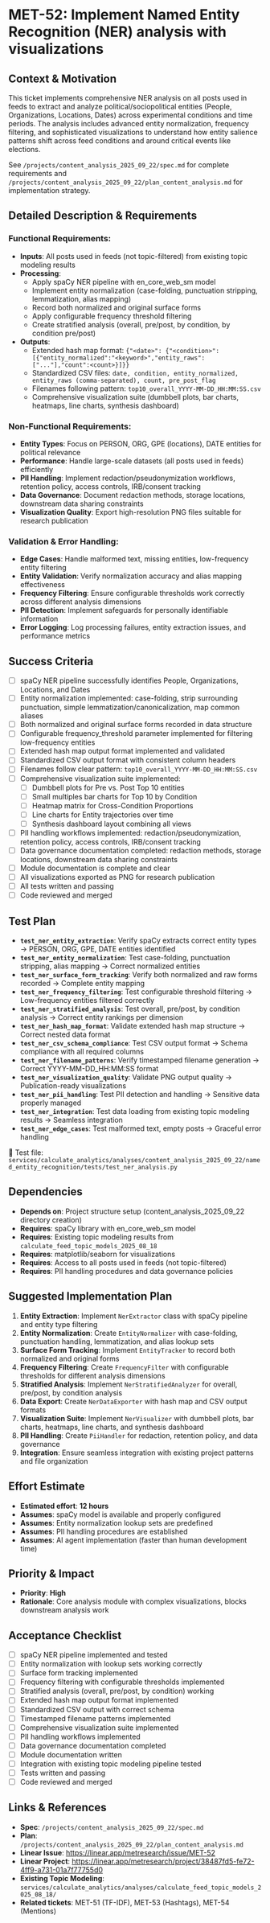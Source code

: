 # MET-52: Implement Named Entity Recognition (NER) analysis with visualizations

## Context & Motivation
This ticket implements comprehensive NER analysis on all posts used in feeds to extract and analyze political/sociopolitical entities (People, Organizations, Locations, Dates) across experimental conditions and time periods. The analysis includes advanced entity normalization, frequency filtering, and sophisticated visualizations to understand how entity salience patterns shift across feed conditions and around critical events like elections.

See `/projects/content_analysis_2025_09_22/spec.md` for complete requirements and `/projects/content_analysis_2025_09_22/plan_content_analysis.md` for implementation strategy.

## Detailed Description & Requirements

### Functional Requirements:
- **Inputs**: All posts used in feeds (not topic-filtered) from existing topic modeling results
- **Processing**: 
  - Apply spaCy NER pipeline with en_core_web_sm model
  - Implement entity normalization (case-folding, punctuation stripping, lemmatization, alias mapping)
  - Record both normalized and original surface forms
  - Apply configurable frequency threshold filtering
  - Create stratified analysis (overall, pre/post, by condition, by condition pre/post)
- **Outputs**:
  - Extended hash map format: `{"<date>": {"<condition>": [{"entity_normalized":"<keyword>","entity_raws":["..."],"count":<count>}]}}`
  - Standardized CSV files: `date, condition, entity_normalized, entity_raws (comma-separated), count, pre_post_flag`
  - Filenames following pattern: `top10_overall_YYYY-MM-DD_HH:MM:SS.csv`
  - Comprehensive visualization suite (dumbbell plots, bar charts, heatmaps, line charts, synthesis dashboard)

### Non-Functional Requirements:
- **Entity Types**: Focus on PERSON, ORG, GPE (locations), DATE entities for political relevance
- **Performance**: Handle large-scale datasets (all posts used in feeds) efficiently
- **PII Handling**: Implement redaction/pseudonymization workflows, retention policy, access controls, IRB/consent tracking
- **Data Governance**: Document redaction methods, storage locations, downstream data sharing constraints
- **Visualization Quality**: Export high-resolution PNG files suitable for research publication

### Validation & Error Handling:
- **Edge Cases**: Handle malformed text, missing entities, low-frequency entity filtering
- **Entity Validation**: Verify normalization accuracy and alias mapping effectiveness
- **Frequency Filtering**: Ensure configurable thresholds work correctly across different analysis dimensions
- **PII Detection**: Implement safeguards for personally identifiable information
- **Error Logging**: Log processing failures, entity extraction issues, and performance metrics

## Success Criteria
- [ ] spaCy NER pipeline successfully identifies People, Organizations, Locations, and Dates
- [ ] Entity normalization implemented: case-folding, strip surrounding punctuation, simple lemmatization/canonicalization, map common aliases
- [ ] Both normalized and original surface forms recorded in data structure
- [ ] Configurable frequency_threshold parameter implemented for filtering low-frequency entities
- [ ] Extended hash map output format implemented and validated
- [ ] Standardized CSV output format with consistent column headers
- [ ] Filenames follow clear pattern: `top10_overall_YYYY-MM-DD_HH:MM:SS.csv`
- [ ] Comprehensive visualization suite implemented:
  - [ ] Dumbbell plots for Pre vs. Post Top 10 entities
  - [ ] Small multiples bar charts for Top 10 by Condition
  - [ ] Heatmap matrix for Cross-Condition Proportions
  - [ ] Line charts for Entity trajectories over time
  - [ ] Synthesis dashboard layout combining all views
- [ ] PII handling workflows implemented: redaction/pseudonymization, retention policy, access controls, IRB/consent tracking
- [ ] Data governance documentation completed: redaction methods, storage locations, downstream data sharing constraints
- [ ] Module documentation is complete and clear
- [ ] All visualizations exported as PNG for research publication
- [ ] All tests written and passing
- [ ] Code reviewed and merged

## Test Plan
- **`test_ner_entity_extraction`**: Verify spaCy extracts correct entity types → PERSON, ORG, GPE, DATE entities identified
- **`test_ner_entity_normalization`**: Test case-folding, punctuation stripping, alias mapping → Correct normalized entities
- **`test_ner_surface_form_tracking`**: Verify both normalized and raw forms recorded → Complete entity mapping
- **`test_ner_frequency_filtering`**: Test configurable threshold filtering → Low-frequency entities filtered correctly
- **`test_ner_stratified_analysis`**: Test overall, pre/post, by condition analysis → Correct entity rankings per dimension
- **`test_ner_hash_map_format`**: Validate extended hash map structure → Correct nested data format
- **`test_ner_csv_schema_compliance`**: Test CSV output format → Schema compliance with all required columns
- **`test_ner_filename_patterns`**: Verify timestamped filename generation → Correct YYYY-MM-DD_HH:MM:SS format
- **`test_ner_visualization_quality`**: Validate PNG output quality → Publication-ready visualizations
- **`test_ner_pii_handling`**: Test PII detection and handling → Sensitive data properly managed
- **`test_ner_integration`**: Test data loading from existing topic modeling results → Seamless integration
- **`test_ner_edge_cases`**: Test malformed text, empty posts → Graceful error handling

📁 Test file: `services/calculate_analytics/analyses/content_analysis_2025_09_22/named_entity_recognition/tests/test_ner_analysis.py`

## Dependencies
- **Depends on**: Project structure setup (content_analysis_2025_09_22 directory creation)
- **Requires**: spaCy library with en_core_web_sm model
- **Requires**: Existing topic modeling results from `calculate_feed_topic_models_2025_08_18`
- **Requires**: matplotlib/seaborn for visualizations
- **Requires**: Access to all posts used in feeds (not topic-filtered)
- **Requires**: PII handling procedures and data governance policies

## Suggested Implementation Plan
1. **Entity Extraction**: Implement `NerExtractor` class with spaCy pipeline and entity type filtering
2. **Entity Normalization**: Create `EntityNormalizer` with case-folding, punctuation handling, lemmatization, and alias lookup sets
3. **Surface Form Tracking**: Implement `EntityTracker` to record both normalized and original forms
4. **Frequency Filtering**: Create `FrequencyFilter` with configurable thresholds for different analysis dimensions
5. **Stratified Analysis**: Implement `NerStratifiedAnalyzer` for overall, pre/post, by condition analysis
6. **Data Export**: Create `NerDataExporter` with hash map and CSV output formats
7. **Visualization Suite**: Implement `NerVisualizer` with dumbbell plots, bar charts, heatmaps, line charts, and synthesis dashboard
8. **PII Handling**: Create `PiiHandler` for redaction, retention policy, and data governance
9. **Integration**: Ensure seamless integration with existing project patterns and file organization

## Effort Estimate
- **Estimated effort**: **12 hours**
- **Assumes**: spaCy model is available and properly configured
- **Assumes**: Entity normalization lookup sets are predefined
- **Assumes**: PII handling procedures are established
- **Assumes**: AI agent implementation (faster than human development time)

## Priority & Impact
- **Priority**: **High**
- **Rationale**: Core analysis module with complex visualizations, blocks downstream analysis work

## Acceptance Checklist
- [ ] spaCy NER pipeline implemented and tested
- [ ] Entity normalization with lookup sets working correctly
- [ ] Surface form tracking implemented
- [ ] Frequency filtering with configurable thresholds implemented
- [ ] Stratified analysis (overall, pre/post, by condition) working
- [ ] Extended hash map output format implemented
- [ ] Standardized CSV output with correct schema
- [ ] Timestamped filename patterns implemented
- [ ] Comprehensive visualization suite implemented
- [ ] PII handling workflows implemented
- [ ] Data governance documentation completed
- [ ] Module documentation written
- [ ] Integration with existing topic modeling pipeline tested
- [ ] Tests written and passing
- [ ] Code reviewed and merged

## Links & References
- **Spec**: `/projects/content_analysis_2025_09_22/spec.md`
- **Plan**: `/projects/content_analysis_2025_09_22/plan_content_analysis.md`
- **Linear Issue**: https://linear.app/metresearch/issue/MET-52
- **Linear Project**: https://linear.app/metresearch/project/38487fd5-fe72-4ff9-a731-01a7f77755d0
- **Existing Topic Modeling**: `services/calculate_analytics/analyses/calculate_feed_topic_models_2025_08_18/`
- **Related tickets**: MET-51 (TF-IDF), MET-53 (Hashtags), MET-54 (Mentions)
